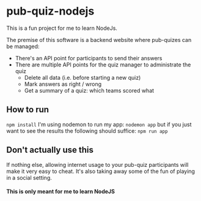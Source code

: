 # pub-quiz-nodejs

This is a fun project for me to learn NodeJs.

The premise of this software is a backend website where pub-quizes can be managed:
- There's an API point for participants to send their answers
- There are multiple API points for the quiz manager to administrate the quiz
  - Delete all data (i.e. before starting a new quiz)
  - Mark answers as right / wrong
  - Get a summary of a quiz: which teams scored what


## How to run
`npm install`
I'm using nodemon to run my app:
`nodemon app`
but if you just want to see the results the following should suffice:
`npm run app`

## Don't actually use this
If nothing else, allowing internet usage to your pub-quiz participants will make it very easy to cheat.
It's also taking away some of the fun of playing in a social setting.

#### This is only meant for me to learn NodeJS

